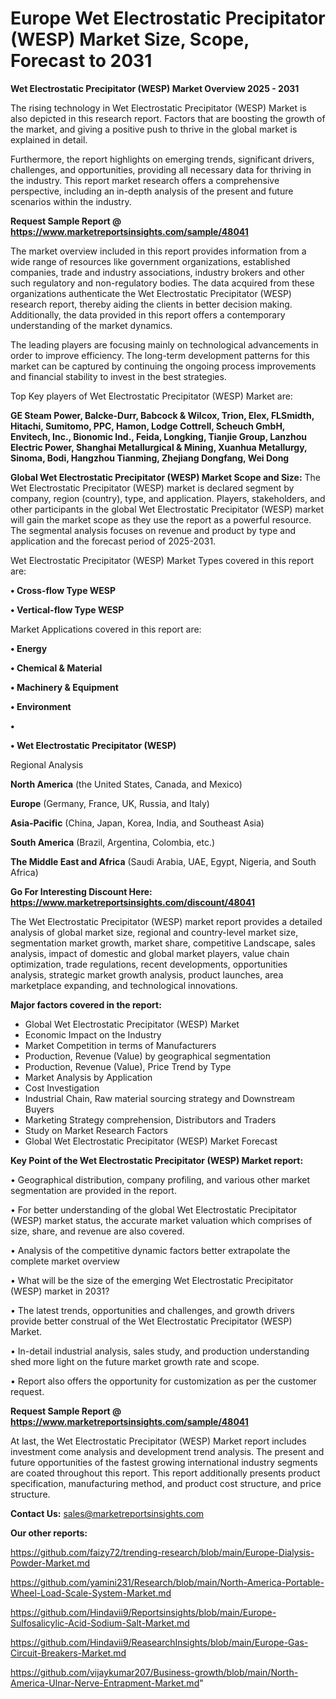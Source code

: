 # Europe Wet Electrostatic Precipitator (WESP) Market Size, Scope, Forecast to 2031

<Strong> Wet Electrostatic Precipitator (WESP) Market Overview 2025 - 2031</strong>

The rising technology in Wet Electrostatic Precipitator (WESP) Market is also depicted in this research report. Factors that are boosting the growth of the market, and giving a positive push to thrive in the global market is explained in detail.

Furthermore, the report highlights on emerging trends, significant drivers, challenges, and opportunities, providing all necessary data for thriving in the industry. This report market research offers a comprehensive perspective, including an in-depth analysis of the present and future scenarios within the industry.

<strong>Request Sample Report @ <a href=https://www.marketreportsinsights.com/sample/48041>https://www.marketreportsinsights.com/sample/48041</a></strong>

The market overview included in this report provides information from a wide range of resources like government organizations, established companies, trade and industry associations, industry brokers and other such regulatory and non-regulatory bodies. The data acquired from these organizations authenticate the Wet Electrostatic Precipitator (WESP) research report, thereby aiding the clients in better decision making. Additionally, the data provided in this report offers a contemporary understanding of the market dynamics.

The leading players are focusing mainly on technological advancements in order to improve efficiency. The long-term development patterns for this market can be captured by continuing the ongoing process improvements and financial stability to invest in the best strategies.

Top Key players of Wet Electrostatic Precipitator (WESP) Market are:

<strong>GE Steam Power, Balcke-Durr, Babcock & Wilcox, Trion, Elex, FLSmidth, Hitachi, Sumitomo, PPC, Hamon, Lodge Cottrell, Scheuch GmbH, Envitech, Inc., Bionomic Ind., Feida, Longking, Tianjie Group, Lanzhou Electric Power, Shanghai Metallurgical & Mining, Xuanhua Metallurgy, Sinoma, Bodi, Hangzhou Tianming, Zhejiang Dongfang, Wei Dong</strong>

<strong><b>Global Wet Electrostatic Precipitator (WESP) Market Scope and Size:</b></strong>
The Wet Electrostatic Precipitator (WESP) market is declared segment by company, region (country), type, and application. Players, stakeholders, and other participants in the global Wet Electrostatic Precipitator (WESP) market will gain the market scope as they use the report as a powerful resource. The segmental analysis focuses on revenue and product by type and application and the forecast period of 2025-2031.

Wet Electrostatic Precipitator (WESP) Market Types covered in this report are:

<strong>•  Cross-flow Type WESP

•  Vertical-flow Type WESP</strong>

Market Applications covered in this report are:

<strong>•  Energy

•  Chemical & Material

•  Machinery & Equipment

•  Environment

•  

•  Wet Electrostatic Precipitator (WESP)</strong> 

Regional Analysis

<strong>North America</strong> (the United States, Canada, and Mexico)

<strong>Europe</strong> (Germany, France, UK, Russia, and Italy)

<strong>Asia-Pacific</strong> (China, Japan, Korea, India, and Southeast Asia)

<strong>South America</strong> (Brazil, Argentina, Colombia, etc.)

<strong>The Middle East and Africa</strong> (Saudi Arabia, UAE, Egypt, Nigeria, and South Africa)

<strong>Go For Interesting Discount Here: <a href=https://www.marketreportsinsights.com/discount/48041>https://www.marketreportsinsights.com/discount/48041</a></strong>

The Wet Electrostatic Precipitator (WESP) market report provides a detailed analysis of global market size, regional and country-level market size, segmentation market growth, market share, competitive Landscape, sales analysis, impact of domestic and global market players, value chain optimization, trade regulations, recent developments, opportunities analysis, strategic market growth analysis, product launches, area marketplace expanding, and technological innovations.

<strong><b>Major factors covered in the report:</b></strong>
<ul>
  <li>Global Wet Electrostatic Precipitator (WESP) Market </li>
  <li>Economic Impact on the Industry</li>
  <li>Market Competition in terms of Manufacturers</li>
  <li>Production, Revenue (Value) by geographical segmentation</li>
  <li>Production, Revenue (Value), Price Trend by Type</li>
  <li>Market Analysis by Application</li>
  <li>Cost Investigation</li>
  <li>Industrial Chain, Raw material sourcing strategy and Downstream Buyers</li>
  <li>Marketing Strategy comprehension, Distributors and Traders</li>
  <li>Study on Market Research Factors</li>
  <li>Global Wet Electrostatic Precipitator (WESP) Market Forecast</li>
</ul>

<strong><b>Key Point of the Wet Electrostatic Precipitator (WESP) Market report:</b></strong>

• Geographical distribution, company profiling, and various other market segmentation are provided in the report.

• For better understanding of the global Wet Electrostatic Precipitator (WESP) market status, the accurate market valuation which comprises of size, share, and revenue are also covered.

• Analysis of the competitive dynamic factors better extrapolate the complete market overview

• What will be the size of the emerging Wet Electrostatic Precipitator (WESP) market in 2031?

• The latest trends, opportunities and challenges, and growth drivers provide better construal of the Wet Electrostatic Precipitator (WESP) Market.

• In-detail industrial analysis, sales study, and production understanding shed more light on the future market growth rate and scope.

• Report also offers the opportunity for customization as per the customer request.

<strong>Request Sample Report @ <a href=https://www.marketreportsinsights.com/sample/48041>https://www.marketreportsinsights.com/sample/48041</a></strong>

At last, the Wet Electrostatic Precipitator (WESP) Market report includes investment come analysis and development trend analysis. The present and future opportunities of the fastest growing international industry segments are coated throughout this report. This report additionally presents product specification, manufacturing method, and product cost structure, and price structure.

<strong>Contact Us:</strong>
sales@marketreportsinsights.com

<strong>Our other reports:</strong>

<a href=https://github.com/faizy72/trending-research/blob/main/Europe-Dialysis-Powder-Market.md>https://github.com/faizy72/trending-research/blob/main/Europe-Dialysis-Powder-Market.md</a>

<a href=https://github.com/yamini231/Research/blob/main/North-America-Portable-Wheel-Load-Scale-System-Market.md>https://github.com/yamini231/Research/blob/main/North-America-Portable-Wheel-Load-Scale-System-Market.md</a>

<a href=https://github.com/Hindavii9/Reportsinsights/blob/main/Europe-Sulfosalicylic-Acid-Sodium-Salt-Market.md>https://github.com/Hindavii9/Reportsinsights/blob/main/Europe-Sulfosalicylic-Acid-Sodium-Salt-Market.md</a>

<a href=https://github.com/Hindavii9/ReasearchInsights/blob/main/Europe-Gas-Circuit-Breakers-Market.md>https://github.com/Hindavii9/ReasearchInsights/blob/main/Europe-Gas-Circuit-Breakers-Market.md</a>

<a href=https://github.com/vijaykumar207/Business-growth/blob/main/North-America-Ulnar-Nerve-Entrapment-Market.md>https://github.com/vijaykumar207/Business-growth/blob/main/North-America-Ulnar-Nerve-Entrapment-Market.md</a>"
